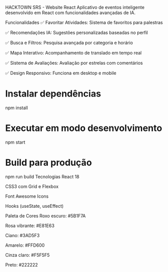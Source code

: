 HACKTOWN SRS - Website React
Aplicativo de eventos inteligente desenvolvido em React com funcionalidades avançadas de IA.

Funcionalidades
✅ Favoritar Atividades: Sistema de favoritos para palestras

✅ Recomendações IA: Sugestões personalizadas baseadas no perfil

✅ Busca e Filtros: Pesquisa avançada por categoria e horário

✅ Mapa Interativo: Acompanhamento de translado em tempo real

✅ Sistema de Avaliações: Avaliação por estrelas com comentários

✅ Design Responsivo: Funciona em desktop e mobile
# Instalar dependências
npm install

# Executar em modo desenvolvimento
npm start

# Build para produção
npm run build
Tecnologias
React 18

CSS3 com Grid e Flexbox

Font Awesome Icons

Hooks (useState, useEffect)

Paleta de Cores
Roxo escuro: #5B1F7A

Rosa vibrante: #E81E63

Ciano: #3AD5F3

Amarelo: #FFD600

Cinza claro: #F5F5F5

Preto: #222222

